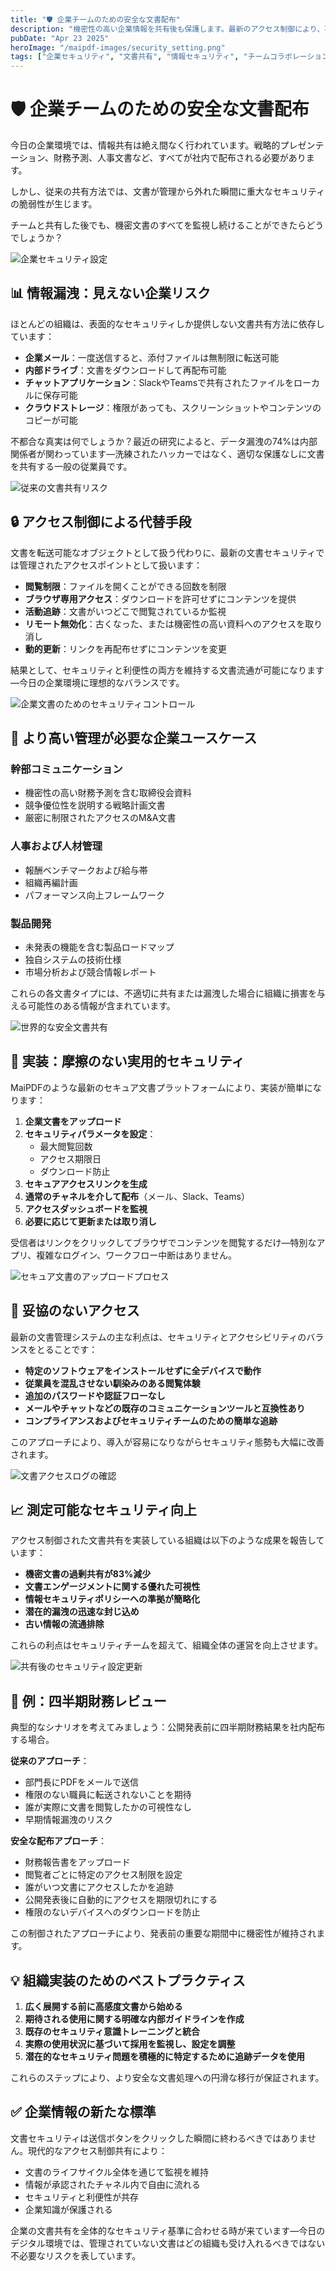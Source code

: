 ```yaml
---
title: "🛡️ 企業チームのための安全な文書配布"
description: "機密性の高い企業情報を共有後も保護します。最新のアクセス制御により、不要な転送や漏洩のリスクなく内部文書を配布する方法をご紹介します。"
pubDate: "Apr 23 2025"
heroImage: "/maipdf-images/security_setting.png"
tags: ["企業セキュリティ", "文書共有", "情報セキュリティ", "チームコラボレーション"]
---
```


# 🛡️ 企業チームのための安全な文書配布

<div class="intro-panel">
  <p>今日の企業環境では、情報共有は絶え間なく行われています。戦略的プレゼンテーション、財務予測、人事文書など、すべてが社内で配布される必要があります。</p>
  <p>しかし、従来の共有方法では、文書が管理から外れた瞬間に重大なセキュリティの脆弱性が生じます。</p>
  <p>チームと共有した後でも、機密文書のすべてを監視し続けることができたらどうでしょうか？</p>
</div>

![企業セキュリティ設定](/maipdf-images/security_level_in_pdf_setting.png)

## 📊 情報漏洩：見えない企業リスク

ほとんどの組織は、表面的なセキュリティしか提供しない文書共有方法に依存しています：

- **企業メール**：一度送信すると、添付ファイルは無制限に転送可能
- **内部ドライブ**：文書をダウンロードして再配布可能
- **チャットアプリケーション**：SlackやTeamsで共有されたファイルをローカルに保存可能
- **クラウドストレージ**：権限があっても、スクリーンショットやコンテンツのコピーが可能

不都合な真実は何でしょうか？最近の研究によると、データ漏洩の74%は内部関係者が関わっています—洗練されたハッカーではなく、適切な保護なしに文書を共有する一般の従業員です。

![従来の文書共有リスク](/maipdf-images/send_pdf_link_on_instant_mesenger.png)

## 🔒 アクセス制御による代替手段

文書を転送可能なオブジェクトとして扱う代わりに、最新の文書セキュリティでは管理されたアクセスポイントとして扱います：

- **閲覧制限**：ファイルを開くことができる回数を制限
- **ブラウザ専用アクセス**：ダウンロードを許可せずにコンテンツを提供
- **活動追跡**：文書がいつどこで閲覧されているか監視
- **リモート無効化**：古くなった、または機密性の高い資料へのアクセスを取り消し
- **動的更新**：リンクを再配布せずにコンテンツを変更

結果として、セキュリティと利便性の両方を維持する文書流通が可能になります—今日の企業環境に理想的なバランスです。

![企業文書のためのセキュリティコントロール](/maipdf-images/security_setting.png)

## 💼 より高い管理が必要な企業ユースケース

### 幹部コミュニケーション
- 機密性の高い財務予測を含む取締役会資料
- 競争優位性を説明する戦略計画文書
- 厳密に制限されたアクセスのM&A文書

### 人事および人材管理
- 報酬ベンチマークおよび給与帯
- 組織再編計画
- パフォーマンス向上フレームワーク

### 製品開発
- 未発表の機能を含む製品ロードマップ
- 独自システムの技術仕様
- 市場分析および競合情報レポート

これらの各文書タイプには、不適切に共有または漏洩した場合に組織に損害を与える可能性のある情報が含まれています。

![世界的な安全文書共有](/maipdf-images/share_pdf_wordwide.png)

## 🔐 実装：摩擦のない実用的セキュリティ

MaiPDFのような最新のセキュア文書プラットフォームにより、実装が簡単になります：

1. **企業文書をアップロード**
2. **セキュリティパラメータを設定**：
   - 最大閲覧回数
   - アクセス期限日
   - ダウンロード防止
3. **セキュアアクセスリンクを生成**
4. **通常のチャネルを介して配布**（メール、Slack、Teams）
5. **アクセスダッシュボードを監視**
6. **必要に応じて更新または取り消し**

受信者はリンクをクリックしてブラウザでコンテンツを閲覧するだけ—特別なアプリ、複雑なログイン、ワークフロー中断はありません。

![セキュア文書のアップロードプロセス](/maipdf-images/upload_section.png)

## 📱 妥協のないアクセス

最新の文書管理システムの主な利点は、セキュリティとアクセシビリティのバランスをとることです：

- **特定のソフトウェアをインストールせずに全デバイスで動作**
- **従業員を混乱させない馴染みのある閲覧体験**
- **追加のパスワードや認証フローなし**
- **メールやチャットなどの既存のコミュニケーションツールと互換性あり**
- **コンプライアンスおよびセキュリティチームのための簡単な追跡**

このアプローチにより、導入が容易になりながらセキュリティ態勢も大幅に改善されます。

![文書アクセスログの確認](/maipdf-images/check_pdf_open_result.png)

## 📈 測定可能なセキュリティ向上

アクセス制御された文書共有を実装している組織は以下のような成果を報告しています：

- **機密文書の過剰共有が83%減少**
- **文書エンゲージメントに関する優れた可視性**
- **情報セキュリティポリシーへの準拠が簡略化**
- **潜在的漏洩の迅速な封じ込め**
- **古い情報の流通排除**

これらの利点はセキュリティチームを超えて、組織全体の運営を向上させます。

![共有後のセキュリティ設定更新](/maipdf-images/pdf_change_setting_after_sent.png)

## 🔄 例：四半期財務レビュー

典型的なシナリオを考えてみましょう：公開発表前に四半期財務結果を社内配布する場合。

**従来のアプローチ**：
- 部門長にPDFをメールで送信
- 権限のない職員に転送されないことを期待
- 誰が実際に文書を閲覧したかの可視性なし
- 早期情報漏洩のリスク

**安全な配布アプローチ**：
- 財務報告書をアップロード
- 閲覧者ごとに特定のアクセス制限を設定
- 誰がいつ文書にアクセスしたかを追跡
- 公開発表後に自動的にアクセスを期限切れにする
- 権限のないデバイスへのダウンロードを防止

この制御されたアプローチにより、発表前の重要な期間中に機密性が維持されます。

## 💡 組織実装のためのベストプラクティス

1. **広く展開する前に高感度文書から始める**
2. **期待される使用に関する明確な内部ガイドラインを作成**
3. **既存のセキュリティ意識トレーニングと統合**
4. **実際の使用状況に基づいて採用を監視し、設定を調整**
5. **潜在的なセキュリティ問題を積極的に特定するために追跡データを使用**

これらのステップにより、より安全な文書処理への円滑な移行が保証されます。

## ✅ 企業情報の新たな標準

文書セキュリティは送信ボタンをクリックした瞬間に終わるべきではありません。現代的なアクセス制御共有により：

- 文書のライフサイクル全体を通じて監視を維持
- 情報が承認されたチャネル内で自由に流れる
- セキュリティと利便性が共存
- 企業知識が保護される

企業の文書共有を全体的なセキュリティ基準に合わせる時が来ています—今日のデジタル環境では、管理されていない文書はどの組織も受け入れるべきではない不必要なリスクを表しています。